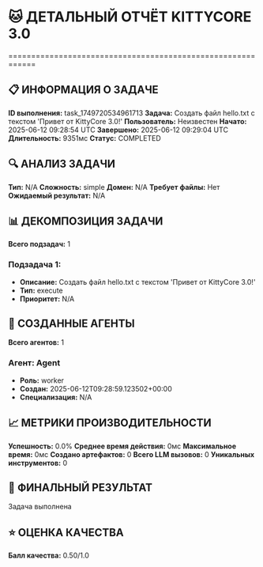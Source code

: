 # 🐱 ДЕТАЛЬНЫЙ ОТЧЁТ KITTYCORE 3.0
============================================================

## 📋 ИНФОРМАЦИЯ О ЗАДАЧЕ
**ID выполнения:** task_1749720534961713
**Задача:** Создать файл hello.txt с текстом 'Привет от KittyCore 3.0!'
**Пользователь:** Неизвестен
**Начато:** 2025-06-12 09:28:54 UTC
**Завершено:** 2025-06-12 09:29:04 UTC
**Длительность:** 9351мс
**Статус:** COMPLETED

## 🔍 АНАЛИЗ ЗАДАЧИ
**Тип:** N/A
**Сложность:** simple
**Домен:** N/A
**Требует файлы:** Нет
**Ожидаемый результат:** N/A

## 📊 ДЕКОМПОЗИЦИЯ ЗАДАЧИ
**Всего подзадач:** 1

### Подзадача 1:
- **Описание:** Создать файл hello.txt с текстом 'Привет от KittyCore 3.0!'
- **Тип:** execute
- **Приоритет:** N/A

## 🤖 СОЗДАННЫЕ АГЕНТЫ
**Всего агентов:** 1

### Агент: Agent
- **Роль:** worker
- **Создан:** 2025-06-12T09:28:59.123502+00:00
- **Специализация:** N/A

## 📈 МЕТРИКИ ПРОИЗВОДИТЕЛЬНОСТИ
**Успешность:** 0.0%
**Среднее время действия:** 0мс
**Максимальное время:** 0мс
**Создано артефактов:** 0
**Всего LLM вызовов:** 0
**Уникальных инструментов:** 0

## 🎯 ФИНАЛЬНЫЙ РЕЗУЛЬТАТ
Задача выполнена

## ⭐ ОЦЕНКА КАЧЕСТВА
**Балл качества:** 0.50/1.0
